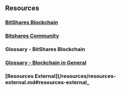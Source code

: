 ## Resources

### 

### [BitShares Blockchain ](/bitshares_blockchain.md#bitshares-blockchain)

### [Bitshares Community](/resources/community.md#bitshares-community)

### Glossary - BitShares Blockchain

### [Glossary - Blockchain in General](/resources/glossary-general.md)

### [Resources External](/resources/resources-external.md#resources-external_
